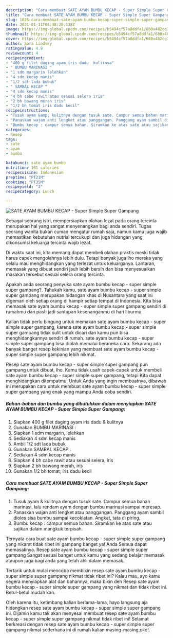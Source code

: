 ```yaml
---
description: "Cara membuat SATE AYAM BUMBU KECAP - Super Simple Super Gampang Sederhana dan Mudah Dibuat"
title: "Cara membuat SATE AYAM BUMBU KECAP - Super Simple Super Gampang Sederhana dan Mudah Dibuat"
slug: 1025-cara-membuat-sate-ayam-bumbu-kecap-super-simple-super-gampang-sederhana-dan-mudah-dibuat
date: 2021-01-11T05:48:20.138Z
image: https://img-global.cpcdn.com/recipes/b5494cf57a8ddfa1/680x482cq70/sate-ayam-bumbu-kecap-super-simple-super-gampang-foto-resep-utama.jpg
thumbnail: https://img-global.cpcdn.com/recipes/b5494cf57a8ddfa1/680x482cq70/sate-ayam-bumbu-kecap-super-simple-super-gampang-foto-resep-utama.jpg
cover: https://img-global.cpcdn.com/recipes/b5494cf57a8ddfa1/680x482cq70/sate-ayam-bumbu-kecap-super-simple-super-gampang-foto-resep-utama.jpg
author: Sara Lindsey
ratingvalue: 4.9
reviewcount: 4
recipeingredient:
- "400 g filet daging ayam iris dadu  kulitnya"
- " BUMBU MARINASI "
- "1 sdm margarin lelehkan"
- "4 sdm kecap manis"
- "1/2 sdt lada bubuk"
- " SAMBAL KECAP "
- "4 sdm kecap manis"
- "4 bh cabe rawit atau sesuai selera iris"
- "2 bh bawang merah iris"
- "1/2 bh tomat iris dadu kecil"
recipeinstructions:
- "Tusuk ayam &amp; kulitnya dengan tusuk sate. Campur semua bahan marinasi, lalu rendam ayam dengan bumbu marinasi sampai meresap."
- "Panaskan wajan anti lengket atau panggangan. Panggang ayam sambil dioles sisa bumbu sampai kecoklatan. Angkat, tata di piring."
- "Bumbu kecap : campur semua bahan. Siramkan ke atas sate atau sajikan dalam mangkuk terpisah."
categories:
- Resep
tags:
- sate
- ayam
- bumbu

katakunci: sate ayam bumbu 
nutrition: 161 calories
recipecuisine: Indonesian
preptime: "PT21M"
cooktime: "PT35M"
recipeyield: "3"
recipecategory: Lunch

---
```



![SATE AYAM BUMBU KECAP - Super Simple Super Gampang](https://img-global.cpcdn.com/recipes/b5494cf57a8ddfa1/680x482cq70/sate-ayam-bumbu-kecap-super-simple-super-gampang-foto-resep-utama.jpg)

Sebagai seorang istri, mempersiapkan olahan lezat pada orang tercinta merupakan hal yang sangat menyenangkan bagi anda sendiri. Tugas seorang  wanita bukan cuman mengatur rumah saja, namun kamu juga wajib memastikan kebutuhan nutrisi tercukupi dan juga hidangan yang dikonsumsi keluarga tercinta wajib lezat.

Di waktu  saat ini, kita memang dapat membeli olahan praktis meski tidak harus capek mengolahnya lebih dulu. Tetapi banyak juga lho mereka yang selalu mau menghidangkan yang terlezat untuk keluarganya. Lantaran, memasak yang dibuat sendiri jauh lebih bersih dan bisa menyesuaikan masakan tersebut sesuai selera orang tercinta. 



Apakah anda seorang penyuka sate ayam bumbu kecap - super simple super gampang?. Tahukah kamu, sate ayam bumbu kecap - super simple super gampang merupakan hidangan khas di Nusantara yang saat ini digemari oleh setiap orang di hampir setiap tempat di Indonesia. Kita bisa memasak sate ayam bumbu kecap - super simple super gampang sendiri di rumahmu dan pasti jadi santapan kesenanganmu di hari liburmu.

Kalian tidak perlu bingung untuk memakan sate ayam bumbu kecap - super simple super gampang, karena sate ayam bumbu kecap - super simple super gampang tidak sulit untuk dicari dan kamu pun bisa menghidangkannya sendiri di rumah. sate ayam bumbu kecap - super simple super gampang bisa diolah memalui beraneka cara. Sekarang ada banyak banget resep kekinian yang membuat sate ayam bumbu kecap - super simple super gampang lebih nikmat.

Resep sate ayam bumbu kecap - super simple super gampang pun gampang untuk dibuat, lho. Kamu tidak usah capek-capek untuk membeli sate ayam bumbu kecap - super simple super gampang, tetapi Kita dapat menghidangkan ditempatmu. Untuk Anda yang ingin membuatnya, dibawah ini merupakan cara untuk membuat sate ayam bumbu kecap - super simple super gampang yang enak yang mampu Anda coba sendiri.

<!--inarticleads1-->

##### Bahan-bahan dan bumbu yang dibutuhkan dalam menyiapkan SATE AYAM BUMBU KECAP - Super Simple Super Gampang:

1. Siapkan 400 g filet daging ayam iris dadu &amp; kulitnya
1. Gunakan  BUMBU MARINASI :
1. Siapkan 1 sdm margarin, lelehkan
1. Sediakan 4 sdm kecap manis
1. Ambil 1/2 sdt lada bubuk
1. Gunakan  SAMBAL KECAP :
1. Sediakan 4 sdm kecap manis
1. Siapkan 4 bh cabe rawit atau sesuai selera, iris
1. Siapkan 2 bh bawang merah, iris
1. Gunakan 1/2 bh tomat, iris dadu kecil




<!--inarticleads2-->

##### Cara membuat SATE AYAM BUMBU KECAP - Super Simple Super Gampang:

1. Tusuk ayam &amp; kulitnya dengan tusuk sate. Campur semua bahan marinasi, lalu rendam ayam dengan bumbu marinasi sampai meresap.
1. Panaskan wajan anti lengket atau panggangan. Panggang ayam sambil dioles sisa bumbu sampai kecoklatan. Angkat, tata di piring.
1. Bumbu kecap : campur semua bahan. Siramkan ke atas sate atau sajikan dalam mangkuk terpisah.




Ternyata cara buat sate ayam bumbu kecap - super simple super gampang yang nikamt tidak ribet ini gampang banget ya! Anda Semua dapat memasaknya. Resep sate ayam bumbu kecap - super simple super gampang Sangat sesuai banget untuk kamu yang sedang belajar memasak ataupun juga bagi anda yang telah ahli dalam memasak.

Tertarik untuk mulai mencoba membikin resep sate ayam bumbu kecap - super simple super gampang nikmat tidak ribet ini? Kalau mau, ayo kamu segera menyiapkan alat dan bahannya, maka bikin deh Resep sate ayam bumbu kecap - super simple super gampang yang nikmat dan tidak ribet ini. Betul-betul mudah kan. 

Oleh karena itu, ketimbang kalian berlama-lama, hayo langsung aja hidangkan resep sate ayam bumbu kecap - super simple super gampang ini. Dijamin kamu tak akan menyesal membuat resep sate ayam bumbu kecap - super simple super gampang nikmat tidak ribet ini! Selamat berkreasi dengan resep sate ayam bumbu kecap - super simple super gampang nikmat sederhana ini di rumah kalian masing-masing,oke!.

